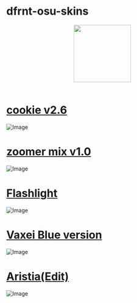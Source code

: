 # dfrnt-osu-skins

<p align="center">
<a href="https://osu.ppy.sh/users/36222532">
  <img src="https://a.ppy.sh/36222532"  
       width="150"
       height="150"></a><br></br>

# **[cookie v2.6](https://drive.google.com/drive/folders/1HyOZzi_8LRni496XUoXb4OjvmbRpH3TW)**

![Image](https://github.com/user-attachments/assets/c0009fa5-1798-4bd1-9e25-695cfe2b0c2b)

# **[zoomer mix v1.0 ](https://skins.osuck.net/skins/2919?v=0)**

![Image](https://github.com/user-attachments/assets/5e3e1729-f9ab-4862-bfd4-d01ec514b3fc)

# **[Flashlight](https://www.mediafire.com/file/xvsclvttak8x63a/FL.osk/file)**

![Image](https://github.com/user-attachments/assets/92901508-2b43-4697-aad7-369d523b02ca)

# **[Vaxei Blue version](https://skins.osuck.net/skins/1648?v=0)**

![Image](https://github.com/user-attachments/assets/5d2bf517-b965-469d-b91a-59b033dda9ef)

# **[Aristia(Edit)](https://skins.osuck.net/skins/485?v=0)**

![Image](https://github.com/user-attachments/assets/d125aa11-31c1-4352-aacd-7ea40b57deb9)
